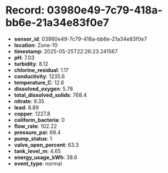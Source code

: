 # Record: 03980e49-7c79-418a-bb6e-21a34e83f0e7

- **sensor_id**: 03980e49-7c79-418a-bb6e-21a34e83f0e7
- **location**: Zone-10
- **timestamp**: 2025-05-25T22:26:23.241567
- **pH**: 7.03
- **turbidity**: 8.12
- **chlorine_residual**: 1.17
- **conductivity**: 1235.6
- **temperature_C**: 12.6
- **dissolved_oxygen**: 5.78
- **total_dissolved_solids**: 768.4
- **nitrate**: 9.35
- **lead**: 8.89
- **copper**: 1227.8
- **coliform_bacteria**: 0
- **flow_rate**: 102.22
- **pressure_psi**: 69.4
- **pump_status**: 1
- **valve_open_percent**: 63.3
- **tank_level_m**: 4.65
- **energy_usage_kWh**: 38.6
- **event_type**: normal